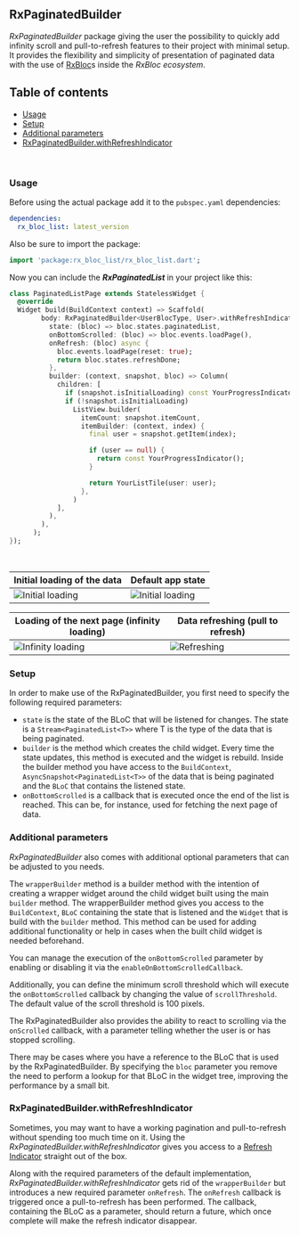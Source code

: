 ## RxPaginatedBuilder

*RxPaginatedBuilder* package giving the user the possibility to quickly add infinity scroll and pull-to-refresh features to their project with minimal setup. It provides the flexibility and simplicity of presentation of paginated data with the use of [RxBloc](https://pub.dev/packages/rx_bloc "RxBloc")s inside the *RxBloc ecosystem*.

## Table of contents
- [Usage](#usage)
- [Setup](#setup)
- [Additional parameters](#additional-params)
- [RxPaginatedBuilder.withRefreshIndicator](#withRefreshIndicator)

<br/>
<div id="usage"/>

### Usage

Before using the actual package add it to the `pubspec.yaml` dependencies:
```yaml
dependencies:
  rx_bloc_list: latest_version
```
Also be sure to import the package:
```dart
import 'package:rx_bloc_list/rx_bloc_list.dart';
```
Now you can include the ***RxPaginatedList*** in your project like this:


```dart
class PaginatedListPage extends StatelessWidget {
  @override
  Widget build(BuildContext context) => Scaffold(
        body: RxPaginatedBuilder<UserBlocType, User>.withRefreshIndicator(
          state: (bloc) => bloc.states.paginatedList,
          onBottomScrolled: (bloc) => bloc.events.loadPage(),
          onRefresh: (bloc) async {
            bloc.events.loadPage(reset: true);
            return bloc.states.refreshDone;
          },
          builder: (context, snapshot, bloc) => Column(
            children: [
              if (snapshot.isInitialLoading) const YourProgressIndicator(),
              if (!snapshot.isInitialLoading)
                ListView.builder(
                  itemCount: snapshot.itemCount,
                  itemBuilder: (context, index) {
                    final user = snapshot.getItem(index);

                    if (user == null) {
                      return const YourProgressIndicator();
                    }

                    return YourListTile(user: user);
                  },
                )
            ],
          ),
        ),
      );
});
```

<br/>

| Initial loading of the data           | Default app state           |
|---------------------------------------|-----------------------------|
| <img src="https://github.com/Prime-Holding/rx_bloc/blob/develop/packages/rx_bloc_list/doc/assets/initial_load.png" alt="Initial loading"> | <img src="https://github.com/Prime-Holding/rx_bloc/blob/develop/packages/rx_bloc_list/doc/assets/normal.png" alt="Initial loading"></img> |

| Loading of the next page (infinity loading)           | Data refreshing (pull to refresh)          |
|---------------------------------------|-----------------------------|
| <img src="https://github.com/Prime-Holding/rx_bloc/blob/develop/packages/rx_bloc_list/doc/assets/infinity_load.png" alt="Infinity loading"> | <img src="https://github.com/Prime-Holding/rx_bloc/blob/develop/packages/rx_bloc_list/doc/assets/refresh.png" alt="Refreshing"> |


<div id="setup"/>

### Setup

In order to make use of the RxPaginatedBuilder, you first need to specify the following required parameters:
- `state` is the state of the BLoC that will be listened for changes. The state is a `Stream<PaginatedList<T>>` where T is the type of the data that is being paginated.
- `builder` is the method which creates the child widget. Every time the state updates, this method is executed and the widget is rebuild. Inside the builder method you have access to the `BuildContext`, `AsyncSnapshot<PaginatedList<T>>` of the data that is being paginated and the `BLoC` that contains the listened state.
- `onBottomScrolled` is a callback that is executed once the end of the list is reached. This can be, for instance, used for fetching the next page of data.

<div id="additional-params" />

### Additional parameters

*RxPaginatedBuilder* also comes with additional optional parameters that can be adjusted to you needs.

The `wrapperBuilder` method is a builder method with the intention of creating a wrapper widget around the child widget built using the main `builder` method. The wrapperBuilder method gives you access to the `BuildContext`, `BLoC` containing the state that is listened and the `Widget` that is build with the `builder` method. This method can be used for adding additional functionality or help in cases when the built child widget is needed beforehand.

You can manage the execution of the `onBottomScrolled` parameter by enabling or disabling it via the `enableOnBottomScrolledCallback`.

Additionally, you can define the minimum scroll threshold which will execute the `onBottomScrolled` callback by changing the value of `scrollThreshold`. The default value of the scroll threshold is 100 pixels.

The RxPaginatedBuilder also provides the ability to react to scrolling via the `onScrolled` callback, with a parameter telling whether the user is or has stopped scrolling.

There may be cases where you have a reference to the BLoC that is used by the RxPaginatedBuilder. By specifying the `bloc` parameter you remove the need to perform a lookup for that BLoC in the widget tree, improving the performance by a small bit.

<div id="withRefreshIndicator" />

### RxPaginatedBuilder.withRefreshIndicator

Sometimes, you may want to have a working pagination and pull-to-refresh without spending too much time on it. Using the *RxPaginatedBuilder.withRefreshIndicator* gives you access to a [Refresh Indicator](https://api.flutter.dev/flutter/material/RefreshIndicator-class.html "Refresh Indicator") straight out of the box.

Along with the required parameters of the default implementation, *RxPaginatedBuilder.withRefreshIndicator* gets rid of the `wrapperBuilder` but introduces a new required parameter `onRefresh`. The `onRefresh` callback is triggered once a pull-to-refresh has been performed. The callback, containing the BLoC as a parameter, should return a future, which once complete will make the refresh indicator disappear.
